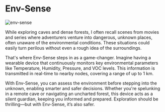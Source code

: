 # Env-Sense

![env-sense](https://github.com/user-attachments/assets/12b9db5a-ce1d-4254-b000-cdc882202c20)

While exploring caves and dense forests, I often recall scenes from movies and series where adventurers venture into dangerous, unknown places, often unaware of the environmental conditions. These situations could easily turn perilous without even a rough idea of the surroundings.

That's where Env-Sense steps in as a game-changer. Imagine having a wearable device that continuously monitors key environmental parameters like Temperature, Humidity, Pressure, and VOC levels. This information is transmitted in real-time to nearby nodes, covering a range
of up to 1 km.

With Env-Sense, you can assess the environment before stepping into the unknown, enabling smarter and safer decisions. Whether you're spelunking in a remote cave or navigating an uncharted forest, this device acts as a silent guardian, keeping you informed and prepared.
Exploration should be thrilling—but with Env-Sense, it’s also safer.


